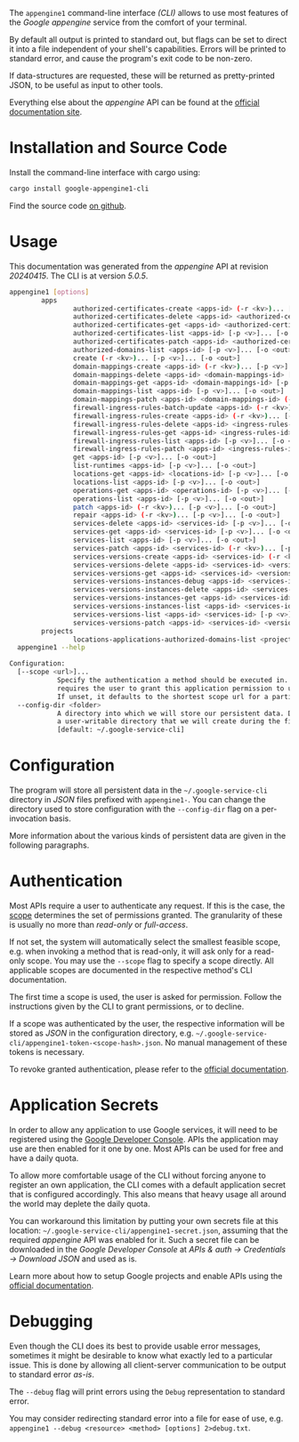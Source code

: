 <!---
DO NOT EDIT !
This file was generated automatically from 'src/generator/templates/cli/README.md.mako'
DO NOT EDIT !
-->
The `appengine1` command-line interface *(CLI)* allows to use most features of the *Google appengine* service from the comfort of your terminal.

By default all output is printed to standard out, but flags can be set to direct it into a file independent of your shell's
capabilities. Errors will be printed to standard error, and cause the program's exit code to be non-zero.

If data-structures are requested, these will be returned as pretty-printed JSON, to be useful as input to other tools.

Everything else about the *appengine* API can be found at the
[official documentation site](https://cloud.google.com/appengine/docs/admin-api/).

# Installation and Source Code

Install the command-line interface with cargo using:

```bash
cargo install google-appengine1-cli
```

Find the source code [on github](https://github.com/Byron/google-apis-rs/tree/main/gen/appengine1-cli).

# Usage

This documentation was generated from the *appengine* API at revision *20240415*. The CLI is at version *5.0.5*.

```bash
appengine1 [options]
        apps
                authorized-certificates-create <apps-id> (-r <kv>)... [-p <v>]... [-o <out>]
                authorized-certificates-delete <apps-id> <authorized-certificates-id> [-p <v>]... [-o <out>]
                authorized-certificates-get <apps-id> <authorized-certificates-id> [-p <v>]... [-o <out>]
                authorized-certificates-list <apps-id> [-p <v>]... [-o <out>]
                authorized-certificates-patch <apps-id> <authorized-certificates-id> (-r <kv>)... [-p <v>]... [-o <out>]
                authorized-domains-list <apps-id> [-p <v>]... [-o <out>]
                create (-r <kv>)... [-p <v>]... [-o <out>]
                domain-mappings-create <apps-id> (-r <kv>)... [-p <v>]... [-o <out>]
                domain-mappings-delete <apps-id> <domain-mappings-id> [-p <v>]... [-o <out>]
                domain-mappings-get <apps-id> <domain-mappings-id> [-p <v>]... [-o <out>]
                domain-mappings-list <apps-id> [-p <v>]... [-o <out>]
                domain-mappings-patch <apps-id> <domain-mappings-id> (-r <kv>)... [-p <v>]... [-o <out>]
                firewall-ingress-rules-batch-update <apps-id> (-r <kv>)... [-p <v>]... [-o <out>]
                firewall-ingress-rules-create <apps-id> (-r <kv>)... [-p <v>]... [-o <out>]
                firewall-ingress-rules-delete <apps-id> <ingress-rules-id> [-p <v>]... [-o <out>]
                firewall-ingress-rules-get <apps-id> <ingress-rules-id> [-p <v>]... [-o <out>]
                firewall-ingress-rules-list <apps-id> [-p <v>]... [-o <out>]
                firewall-ingress-rules-patch <apps-id> <ingress-rules-id> (-r <kv>)... [-p <v>]... [-o <out>]
                get <apps-id> [-p <v>]... [-o <out>]
                list-runtimes <apps-id> [-p <v>]... [-o <out>]
                locations-get <apps-id> <locations-id> [-p <v>]... [-o <out>]
                locations-list <apps-id> [-p <v>]... [-o <out>]
                operations-get <apps-id> <operations-id> [-p <v>]... [-o <out>]
                operations-list <apps-id> [-p <v>]... [-o <out>]
                patch <apps-id> (-r <kv>)... [-p <v>]... [-o <out>]
                repair <apps-id> (-r <kv>)... [-p <v>]... [-o <out>]
                services-delete <apps-id> <services-id> [-p <v>]... [-o <out>]
                services-get <apps-id> <services-id> [-p <v>]... [-o <out>]
                services-list <apps-id> [-p <v>]... [-o <out>]
                services-patch <apps-id> <services-id> (-r <kv>)... [-p <v>]... [-o <out>]
                services-versions-create <apps-id> <services-id> (-r <kv>)... [-p <v>]... [-o <out>]
                services-versions-delete <apps-id> <services-id> <versions-id> [-p <v>]... [-o <out>]
                services-versions-get <apps-id> <services-id> <versions-id> [-p <v>]... [-o <out>]
                services-versions-instances-debug <apps-id> <services-id> <versions-id> <instances-id> (-r <kv>)... [-p <v>]... [-o <out>]
                services-versions-instances-delete <apps-id> <services-id> <versions-id> <instances-id> [-p <v>]... [-o <out>]
                services-versions-instances-get <apps-id> <services-id> <versions-id> <instances-id> [-p <v>]... [-o <out>]
                services-versions-instances-list <apps-id> <services-id> <versions-id> [-p <v>]... [-o <out>]
                services-versions-list <apps-id> <services-id> [-p <v>]... [-o <out>]
                services-versions-patch <apps-id> <services-id> <versions-id> (-r <kv>)... [-p <v>]... [-o <out>]
        projects
                locations-applications-authorized-domains-list <projects-id> <locations-id> <applications-id> [-p <v>]... [-o <out>]
  appengine1 --help

Configuration:
  [--scope <url>]...
            Specify the authentication a method should be executed in. Each scope
            requires the user to grant this application permission to use it.
            If unset, it defaults to the shortest scope url for a particular method.
  --config-dir <folder>
            A directory into which we will store our persistent data. Defaults to
            a user-writable directory that we will create during the first invocation.
            [default: ~/.google-service-cli]

```

# Configuration

The program will store all persistent data in the `~/.google-service-cli` directory in *JSON* files prefixed with `appengine1-`.  You can change the directory used to store configuration with the `--config-dir` flag on a per-invocation basis.

More information about the various kinds of persistent data are given in the following paragraphs.

# Authentication

Most APIs require a user to authenticate any request. If this is the case, the [scope][scopes] determines the 
set of permissions granted. The granularity of these is usually no more than *read-only* or *full-access*.

If not set, the system will automatically select the smallest feasible scope, e.g. when invoking a
method that is read-only, it will ask only for a read-only scope. 
You may use the `--scope` flag to specify a scope directly. 
All applicable scopes are documented in the respective method's CLI documentation.

The first time a scope is used, the user is asked for permission. Follow the instructions given 
by the CLI to grant permissions, or to decline.

If a scope was authenticated by the user, the respective information will be stored as *JSON* in the configuration
directory, e.g. `~/.google-service-cli/appengine1-token-<scope-hash>.json`. No manual management of these tokens
is necessary.

To revoke granted authentication, please refer to the [official documentation][revoke-access].

# Application Secrets

In order to allow any application to use Google services, it will need to be registered using the 
[Google Developer Console][google-dev-console]. APIs the application may use are then enabled for it
one by one. Most APIs can be used for free and have a daily quota.

To allow more comfortable usage of the CLI without forcing anyone to register an own application, the CLI
comes with a default application secret that is configured accordingly. This also means that heavy usage
all around the world may deplete the daily quota.

You can workaround this limitation by putting your own secrets file at this location: 
`~/.google-service-cli/appengine1-secret.json`, assuming that the required *appengine* API 
was enabled for it. Such a secret file can be downloaded in the *Google Developer Console* at 
*APIs & auth -> Credentials -> Download JSON* and used as is.

Learn more about how to setup Google projects and enable APIs using the [official documentation][google-project-new].


# Debugging

Even though the CLI does its best to provide usable error messages, sometimes it might be desirable to know
what exactly led to a particular issue. This is done by allowing all client-server communication to be 
output to standard error *as-is*.

The `--debug` flag will print errors using the `Debug` representation to standard error.

You may consider redirecting standard error into a file for ease of use, e.g. `appengine1 --debug <resource> <method> [options] 2>debug.txt`.


[scopes]: https://developers.google.com/+/api/oauth#scopes
[revoke-access]: http://webapps.stackexchange.com/a/30849
[google-dev-console]: https://console.developers.google.com/
[google-project-new]: https://developers.google.com/console/help/new/
